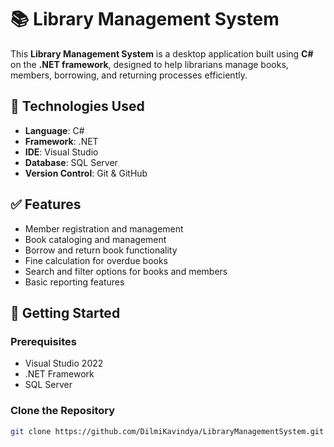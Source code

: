 # 📚 Library Management System

This **Library Management System** is a desktop application built using **C#** on the **.NET framework**, designed to help librarians manage books, members, borrowing, and returning processes efficiently.

## 🔧 Technologies Used

- **Language**: C#
- **Framework**: .NET
- **IDE**: Visual Studio
- **Database**: SQL Server 
- **Version Control**: Git & GitHub

## ✅ Features

- Member registration and management
- Book cataloging and management
- Borrow and return book functionality
- Fine calculation for overdue books
- Search and filter options for books and members
- Basic reporting features

## 🚀 Getting Started

### Prerequisites

- Visual Studio 2022 
- .NET Framework
- SQL Server

### Clone the Repository

```bash
git clone https://github.com/DilmiKavindya/LibraryManagementSystem.git
